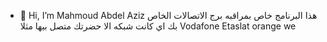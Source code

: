 - 👋 Hi, I’m Mahmoud Abdel Aziz
هذا البرنامج خاص بمراقبه برج الاتصالات الخاص بك اي كانت شبكه الا حضرتك متصل بيها
مثلا Vodafone Etaslat orange we
